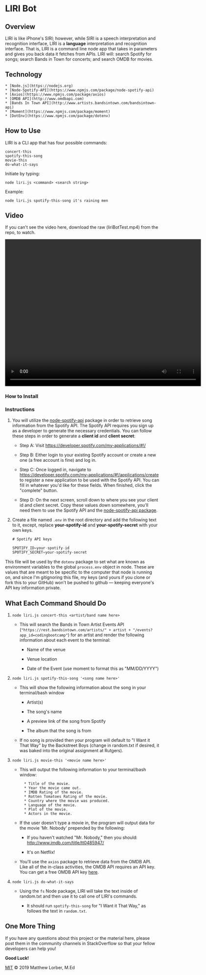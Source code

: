 # LIRI Bot

## Overview

LIRI is like iPhone's SIRI; however, while SIRI is a speech interpretation and recognition interface, LIRI is a **language** interpretation and recognition interface. That is, LIRI is a command line node app that takes in parameters and gives you back data it fetches from APIs. LIRI will: search Spotify for songs; search Bands in Town for concerts; and search OMDB for movies.

## Technology

    * [Node.js](https://nodejs.org)
    * [Node-Spotify-API](https://www.npmjs.com/package/node-spotify-api)
    * [Axios](https://www.npmjs.com/package/axios)
    * [OMDB API](http://www.omdbapi.com)
    * [Bands In Town API](http://www.artists.bandsintown.com/bandsintown-api)
    * [Moment](https://www.npmjs.com/package/moment)
    * [DotEnv](https://www.npmjs.com/package/dotenv)
   
## How to Use

LIRI is a CLI app that has four possible commands:

    concert-this
    spotify-this-song
    movie-this
    do-what-it-says

Initiate by typing:

    node liri.js <command> <search string>

Example:

    node liri.js spotify-this-song it's raining men

## Video

If you can't see the video here, download the raw (liriBotTest.mp4) from the repo, to watch.

<video controls src="liriBotTest.mp4" width="640" height="480" alt="liriBotTest.mp4"></video>

### How to Install

### Instructions

1. You will utilize the [node-spotify-api](https://www.npmjs.com/package/node-spotify-api) package in order to retrieve song information from the Spotify API. The Spotify API requires you sign up as a developer to generate the necessary credentials. You can follow these steps in order to generate a **client id** and **client secret**:

   * Step A: Visit <https://developer.spotify.com/my-applications/#!/>

   * Step B: Either login to your existing Spotify account or create a new one (a free account is fine) and log in.

   * Step C: Once logged in, navigate to <https://developer.spotify.com/my-applications/#!/applications/create> to register a new application to be used with the Spotify API. You can fill in whatever you'd like for these fields. When finished, click the "complete" button.

   * Step D: On the next screen, scroll down to where you see your client id and client secret. Copy these values down somewhere, you'll need them to use the Spotify API and the [node-spotify-api package](https://www.npmjs.com/package/node-spotify-api).

2. Create a file named `.env` in the root directory and add the following text to it, except, replace __your-spotify-id__ and __your-spotify-secret__ with your own keys.

    ```js
    # Spotify API keys

    SPOTIFY_ID=your-spotify-id
    SPOTIFY_SECRET=your-spotify-secret

    ```

This file will be used by the `dotenv` package to set what are known as environment variables to the global `process.env` object in node. These are values that are meant to be specific to the computer that node is running on, and since I'm gitignoring this file, my keys (and yours if you clone or fork this to your GitHub) won't be pushed to github &mdash; keeping everyone's API key information private.

## What Each Command Should Do

1. `node liri.js concert-this <artist/band name here>`

   * This will search the Bands in Town Artist Events API (`"https://rest.bandsintown.com/artists/" + artist + "/events?app_id=codingbootcamp"`) for an artist and render the following information about each event to the terminal:

     * Name of the venue

     * Venue location

     * Date of the Event (use moment to format this as "MM/DD/YYYY")

2. `node liri.js spotify-this-song '<song name here>'`

   * This will show the following information about the song in your terminal/bash window

     * Artist(s)

     * The song's name

     * A preview link of the song from Spotify

     * The album that the song is from

   * If no song is provided then your program will default to "I Want it That Way" by the Backstreet Boys (change in random.txt if desired, it was baked into the original assignment at Rutgers).

3. `node liri.js movie-this '<movie name here>'`

   * This will output the following information to your terminal/bash window:

     ```
       * Title of the movie.
       * Year the movie came out.
       * IMDB Rating of the movie.
       * Rotten Tomatoes Rating of the movie.
       * Country where the movie was produced.
       * Language of the movie.
       * Plot of the movie.
       * Actors in the movie.
     ```

   * If the user doesn't type a movie in, the program will output data for the movie 'Mr. Nobody' prepended by the following:

     * If you haven't watched "Mr. Nobody," then you should: <http://www.imdb.com/title/tt0485947/>

     * It's on Netflix!

   * You'll use the `axios` package to retrieve data from the OMDB API. Like all of the in-class activities, the OMDB API requires an API key. You can get a free OMDB API key [here](http://www.omdbapi.com/apikey.aspx?__EVENTTARGET=freeAcct&__EVENTARGUMENT=&__LASTFOCUS=&__VIEWSTATE=%2FwEPDwUKLTIwNDY4MTIzNQ9kFgYCAQ9kFgICBw8WAh4HVmlzaWJsZWhkAgIPFgIfAGhkAgMPFgIfAGhkGAEFHl9fQ29udHJvbHNSZXF1aXJlUG9zdEJhY2tLZXlfXxYDBQtwYXRyZW9uQWNjdAUIZnJlZUFjY3QFCGZyZWVBY2N0x0euvR%2FzVv1jLU3mGetH4R3kWtYKWACCaYcfoP1IY8g%3D&__VIEWSTATEGENERATOR=5E550F58&__EVENTVALIDATION=%2FwEdAAU5GG7XylwYou%2BzznFv7FbZmSzhXfnlWWVdWIamVouVTzfZJuQDpLVS6HZFWq5fYpioiDjxFjSdCQfbG0SWduXFd8BcWGH1ot0k0SO7CfuulN6vYN8IikxxqwtGWTciOwQ4e4xie4N992dlfbpyqd1D&at=freeAcct&Email=).

4. `node liri.js do-what-it-says`

   * Using the `fs` Node package, LIRI will take the text inside of random.txt and then use it to call one of LIRI's commands.

     * It should run `spotify-this-song` for "I Want it That Way," as follows the text in `random.txt`.


## One More Thing

If you have any questions about this project or the material here, please post them in the community channels in StackOverflow so that your fellow developers can help you!

**Good Luck!**

[MIT](https://opensource.org/licenses/MIT) &copy; 2019 Matthew Lorber, M.Ed
